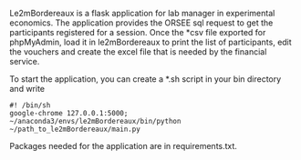 Le2mBordereaux is a flask application for lab manager in experimental economics. The application provides the ORSEE sql
request to get the participants registered for a session. Once the *csv file exported for phpMyAdmin, load it in
le2mBordereaux to print the list of participants, edit the vouchers and create the excel file that is needed by the
financial service.

To start the application, you can create a *.sh script in your bin directory and write
```shell script
#! /bin/sh
google-chrome 127.0.0.1:5000; ~/anaconda3/envs/le2mBordereaux/bin/python ~/path_to_le2mBordereaux/main.py
```

Packages needed for the application are in requirements.txt.
